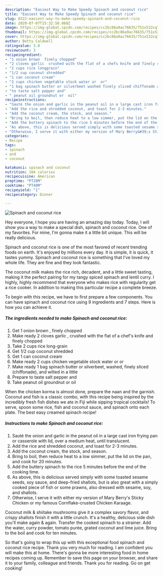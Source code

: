 ```yaml
---
description: "Easiest Way to Make Speedy Spinach and coconut rice"
title: "Easiest Way to Make Speedy Spinach and coconut rice"
slug: 8322-easiest-way-to-make-speedy-spinach-and-coconut-rice
date: 2020-07-07T15:32:58.860Z
image: https://img-global.cpcdn.com/recipes/cc2bc86a9ac76635/751x532cq70/spinach-and-coconut-rice-recipe-main-photo.jpg
thumbnail: https://img-global.cpcdn.com/recipes/cc2bc86a9ac76635/751x532cq70/spinach-and-coconut-rice-recipe-main-photo.jpg
cover: https://img-global.cpcdn.com/recipes/cc2bc86a9ac76635/751x532cq70/spinach-and-coconut-rice-recipe-main-photo.jpg
author: Betty Caldwell
ratingvalue: 3.8
reviewcount: 3
recipeingredient:
- "1 onion brown  finely chopped"
- "2 cloves garlic  crushed with the flat of a chefs knife and finely chopped"
- "2 cups rice longgrain"
- "1/2 cup coconut shredded"
- "1 can coconut cream"
- "2 cups chicken vegetable stock water or  or"
- "1 bag spinach butter or silverbeet washed finely sliced chiffonade and wilted in a little"
- "to taste salt pepper and"
- " peanut oil groundnut or  oil"
recipeinstructions:
- "Sauté the onion and garlic in the peanut oil in a large cast iron frying pan or casserole with lid, over a medium heat, until translucent."
- "Add the rice and shredded coconut, and toast for 2-3 minutes."
- "Add the coconut cream, the stock, and season."
- "Bring to boil, then reduce heat to a low simmer, put the lid on the pan, and cook for 20 minutes."
- "Add the buttery spinach to the rice 5 minutes before the end of the cooking time."
- "As above, this is delicious served simply with some toasted sesame seeds, soy sauce, and deep-fried shallots, but is also great with a simply cooked piece of fish or some prawns, also dressed with sesame, soy, and shallots."
- "Otherwise, I serve it with either my version of Mary Berry&#39;s Sticky Chicken or my famous Cornflake-crusted Chicken Karaage."
categories:
- Recipe
tags:
- spinach
- and
- coconut

katakunci: spinach and coconut 
nutrition: 104 calories
recipecuisine: American
preptime: "PT28M"
cooktime: "PT40M"
recipeyield: "1"
recipecategory: Dinner

---
```



![Spinach and coconut rice](https://img-global.cpcdn.com/recipes/cc2bc86a9ac76635/751x532cq70/spinach-and-coconut-rice-recipe-main-photo.jpg)

Hey everyone, I hope you are having an amazing day today. Today, I will show you a way to make a special dish, spinach and coconut rice. One of my favorites. For mine, I'm gonna make it a little bit unique. This will be really delicious.

Spinach and coconut rice is one of the most favored of recent trending foods on earth. It's enjoyed by millions every day. It is simple, it is quick, it tastes yummy. Spinach and coconut rice is something that I've loved my whole life. They are fine and they look fantastic.

The coconut milk makes the rice rich, decadent, and a little sweet tasting, making it the perfect pairing for my tangy spiced spinach and lentil curry. I highly, highly recommend that everyone who makes rice with regularity get a rice cooker. In addition to making this particular recipe a complete breeze.


To begin with this recipe, we have to first prepare a few components. You can have spinach and coconut rice using 9 ingredients and 7 steps. Here is how you can achieve it.

<!--inarticleads1-->

##### The ingredients needed to make Spinach and coconut rice:

1. Get 1 onion brown , finely chopped
1. Make ready 2 cloves garlic , crushed with the flat of a chef&#39;s knife and finely chopped
1. Take 2 cups rice long-grain
1. Get 1/2 cup coconut shredded
1. Get 1 can coconut cream
1. Make ready 2 cups chicken vegetable stock water or  or
1. Make ready 1 bag spinach butter or silverbeet, washed, finely sliced (chiffonade), and wilted in a little
1. Prepare to taste salt pepper and
1. Take  peanut oil groundnut or  oil


When the chicken korma is almost done, prepare the naan and the garnish. Coconut and fish is a classic combo, with this recipe being inspired by the incredibly fresh fish dishes we ate in Fiji while sipping tropical cocktails! To serve, spoon some rice, fish and coconut sauce, and spinach onto each plate. The best easy creamed spinach recipe! 

<!--inarticleads2-->

##### Instructions to make Spinach and coconut rice:

1. Sauté the onion and garlic in the peanut oil in a large cast iron frying pan or casserole with lid, over a medium heat, until translucent.
1. Add the rice and shredded coconut, and toast for 2-3 minutes.
1. Add the coconut cream, the stock, and season.
1. Bring to boil, then reduce heat to a low simmer, put the lid on the pan, and cook for 20 minutes.
1. Add the buttery spinach to the rice 5 minutes before the end of the cooking time.
1. As above, this is delicious served simply with some toasted sesame seeds, soy sauce, and deep-fried shallots, but is also great with a simply cooked piece of fish or some prawns, also dressed with sesame, soy, and shallots.
1. Otherwise, I serve it with either my version of Mary Berry&#39;s Sticky Chicken or my famous Cornflake-crusted Chicken Karaage.


Coconut milk &amp; shiitake mushrooms give it a complex savory flavor, and crispy shallots finish it with a little crunch. It&#39;s a healthy, delicious side dish you&#39;ll make again &amp; again. Transfer the cooked spinach to a strainer. Add the water, curry powder, tomato purée, grated coconut and lime juice. Bring to the boil and cook for ten minutes. 

So that's going to wrap this up with this exceptional food spinach and coconut rice recipe. Thank you very much for reading. I am confident you will make this at home. There's gonna be more interesting food in home recipes coming up. Remember to save this page on your browser, and share it to your family, colleague and friends. Thank you for reading. Go on get cooking!
